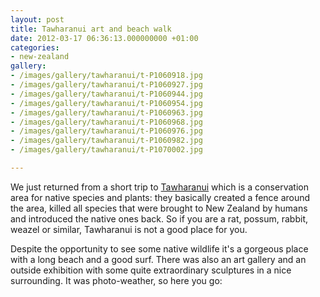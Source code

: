 ```yaml
---
layout: post
title: Tawharanui art and beach walk
date: 2012-03-17 06:36:13.000000000 +01:00
categories:
- new-zealand
gallery:
- /images/gallery/tawharanui/t-P1060918.jpg
- /images/gallery/tawharanui/t-P1060927.jpg
- /images/gallery/tawharanui/t-P1060944.jpg
- /images/gallery/tawharanui/t-P1060954.jpg
- /images/gallery/tawharanui/t-P1060963.jpg
- /images/gallery/tawharanui/t-P1060968.jpg
- /images/gallery/tawharanui/t-P1060976.jpg
- /images/gallery/tawharanui/t-P1060982.jpg
- /images/gallery/tawharanui/t-P1070002.jpg

---
```

We just returned from a short trip to <a title="Tawharanui" href="http://maps.google.com/maps?hl=en&amp;ll=-36.370503,174.8281&amp;spn=0.05052,0.099478&amp;sll=-36.371608,174.83119&amp;sspn=0.050519,0.099478&amp;oq=Tawharanui&amp;t=h&amp;z=14" target="_blank">Tawharanui</a> which is a conservation area for native species and plants: they basically created a fence around the area, killed all species that were brought to New Zealand by humans and introduced the native ones back. So if you are a rat, possum, rabbit, weazel or similar, Tawharanui is not a good place for you.

Despite the opportunity to see some native wildlife it's a gorgeous place with a long beach and a good surf. There was also an art gallery and an outside exhibition with some quite extraordinary sculptures in a nice surrounding. It was photo-weather, so here you go:

